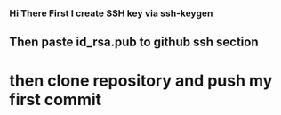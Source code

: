 ### Hi There First I create SSH key via ssh-keygen
## Then paste id_rsa.pub to github ssh section
# then clone repository and push my first commit
